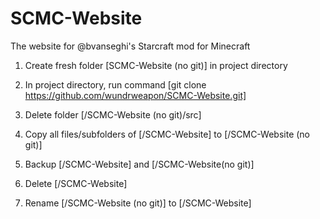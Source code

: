 # SCMC-Website
The website for @bvanseghi's Starcraft mod for Minecraft

1) Create fresh folder [SCMC-Website (no git)] in project directory

2) In project directory, run command [git clone https://github.com/wundrweapon/SCMC-Website.git]

3) Delete folder [/SCMC-Website (no git)/src]

4) Copy all files/subfolders of [/SCMC-Website] to [/SCMC-Website (no git)]

5) Backup [/SCMC-Website] and [/SCMC-Website(no git)]

6) Delete [/SCMC-Website]

7) Rename [/SCMC-Website (no git)] to [/SCMC-Website]


